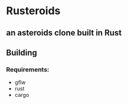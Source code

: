 # Rusteroids
## an asteroids clone built in Rust

## Building
### Requirements:
- gflw
- rust
- cargo